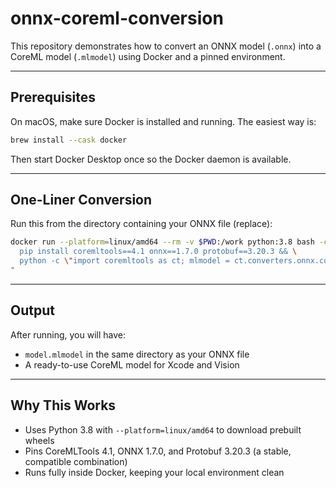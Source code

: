 # onnx-coreml-conversion

This repository demonstrates how to convert an ONNX model (`.onnx`) into a CoreML model (`.mlmodel`) using Docker and a pinned environment.

---

## Prerequisites

On macOS, make sure Docker is installed and running. The easiest way is:

```bash
brew install --cask docker
```

Then start Docker Desktop once so the Docker daemon is available.

---

## One-Liner Conversion

Run this from the directory containing your ONNX file (replace):

```bash
docker run --platform=linux/amd64 --rm -v $PWD:/work python:3.8 bash -c "\
  pip install coremltools==4.1 onnx==1.7.0 protobuf==3.20.3 && \
  python -c \"import coremltools as ct; mlmodel = ct.converters.onnx.convert(model='/work/model.onnx'); mlmodel.save('/work/model.mlmodel')\" \
"
```

---

## Output

After running, you will have:

- `model.mlmodel` in the same directory as your ONNX file
- A ready-to-use CoreML model for Xcode and Vision

---

## Why This Works

- Uses Python 3.8 with `--platform=linux/amd64` to download prebuilt wheels
- Pins CoreMLTools 4.1, ONNX 1.7.0, and Protobuf 3.20.3 (a stable, compatible combination)
- Runs fully inside Docker, keeping your local environment clean

